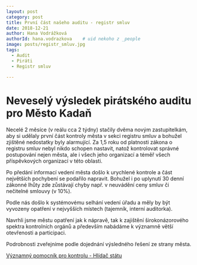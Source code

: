 ```yaml
---
layout: post
category: post
title: První část našeho auditu - registr smluv
date: 2018-12-21
author: Hana Vodrážková
authorId: hana.vodrazkova    # uid nekoho z _people
image: posts/registr_smluv.jpg
tags:
  - Audit
  - Piráti
  - Registr smluv
  
---
```



Neveselý výsledek pirátského auditu pro Město Kadaň
===

Necelé 2 měsíce (v reálu cca 2 týdny) stačily dvěma novým zastupitelkám, aby si udělaly první část kontroly města v sekci registru smluv a bohužel zjištěné nedostatky byly alarmující. 
Za 1,5 roku od platnosti zákona o registru smluv nebyl nikdo schopen nastavit, natož kontrolovat správné postupování nejen města, ale i všech jeho organizací a téměř všech příspěvkových organizací v této oblasti. 

Po předání informací vedení města došlo k urychlené kontrole a část největších pochybení se podařilo napravit. Bohužel i po uplynutí 30 denní zákonné lhůty zde zůstávají chyby např. v neuvádění ceny smluv či nečitelné smlouvy (v 10%).

Podle nás došlo k systémovému selhání vedení úřadu a měly by být vyvozeny opatření v nejvyšších místech (tajemník, interní auditorka). 

Navrhli jsme městu opatření jak k nápravě, tak k zajištění širokonázorového spektra kontrolních orgánů a především nabádáme k významně větší otevřenosti a participaci.

Podrobnosti zveřejníme podle dojednání výsledného řešení ze strany města.

[Významný pomocník pro kontrolu - Hlídač státu](https://www.hlidacstatu.cz)


